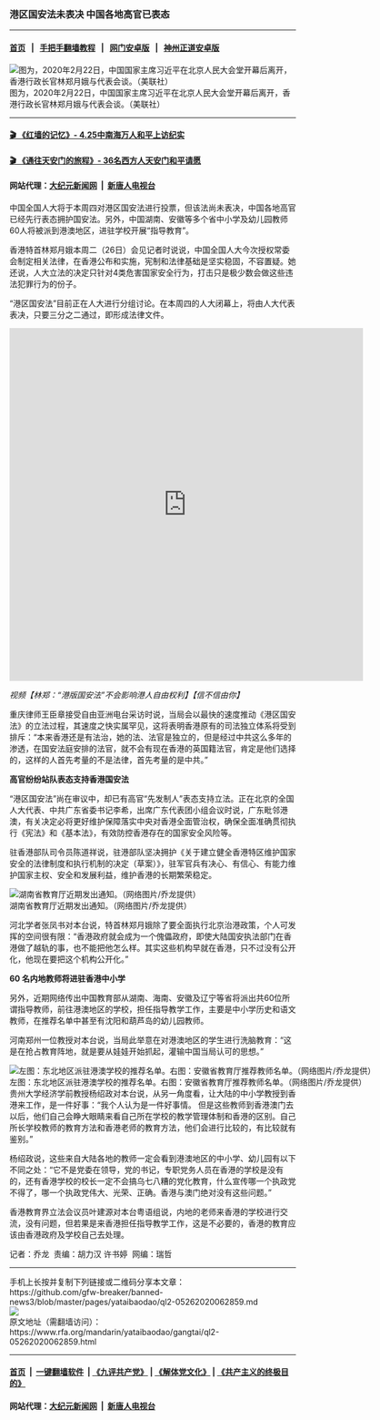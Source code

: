 ### 港区国安法未表决    中国各地高官已表态
------------------------

#### [首页](https://github.com/gfw-breaker/banned-news3/blob/master/README.md) &nbsp;&nbsp;|&nbsp;&nbsp; [手把手翻墙教程](https://github.com/gfw-breaker/guides/wiki) &nbsp;&nbsp;|&nbsp;&nbsp; [网门安卓版](https://github.com/oGate2/oGate) &nbsp;&nbsp;|&nbsp;&nbsp; [神州正道安卓版](https://github.com/SzzdOgate/update) 



<div id="headerimg">
 <img alt="图为，2020年2月22日，中国国家主席习近平在北京人民大会堂开幕后离开，香港行政长官林郑月娥与代表会谈。（美联社）" src="https://www.rfa.org/mandarin/yataibaodao/gangtai/ql2-05262020062859.html/AP_20143137048582.jpg/@@images/94ec5e7d-8c38-4b33-b77c-e92a58db8621.jpeg" title="图为，2020年2月22日，中国国家主席习近平在北京人民大会堂开幕后离开，香港行政长官林郑月娥与代表会谈。（美联社）"/>
 <div id="headerimgcontents">
  <div id="headerimgcaption">
   <span>
    图为，2020年2月22日，中国国家主席习近平在北京人民大会堂开幕后离开，香港行政长官林郑月娥与代表会谈。（美联社）
   </span>
   <!-- zoomattribute -->
  </div>
  <!-- headerimgcaption -->
 </div>
 <!-- headerimagecontents -->
</div>

<hr/>


#### [ 🎬  《红墙的记忆》- 4.25中南海万人和平上访纪实](http://141.164.39.94:10000/videos/legend/425.html)

 #### [ 🎬  《通往天安门的旅程》- 36名西方人天安门和平请愿 ](http://141.164.39.94:10000/videos/legend/JTT.html)

 #### 网站代理：[大纪元新闻网](http://167.172.10.89:10080/gb/) &nbsp;|&nbsp; [新唐人电视台](http://167.172.10.89:8808/gb/)

<div id="storytext">
 <div>
  <div class="slot_header">
  </div>
 </div>
 <p>
  中国全国人大将于本周四对港区国安法进行投票，但该法尚未表决，中国各地高官已经先行表态拥护国安法。另外，中国湖南、安徽等多个省中小学及幼儿园教师60人将被派到港澳地区，进驻学校开展“指导教育”。
 </p>
 <p>
  香港特首林郑月娥本周二（26日）会见记者时说说，中国全国人大今次授权常委会制定相关法律，在香港公布和实施，宪制和法律基础是坚实稳固，不容置疑。她还说，人大立法的决定只针对4类危害国家安全行为，打击只是极少数会做这些违法犯罪行为的份子。
 </p>
 <p>
 </p>
 <p>
 </p>
 <p>
  “港区国安法”目前正在人大进行分组讨论。在本周四的人大闭幕上，将由人大代表表决，只要三分之二通过，即形成法律文件。
 </p>
 <p>
 </p>
 <p>
  <iframe frameborder="0" height="620" scrolling="no" src="https://www.facebook.com/plugins/video.php?href=https%3A%2F%2Fwww.facebook.com%2FRFAChinese%2Fvideos%2F247205739937079%2F&amp;show_text=0&amp;width=622" width="622">
  </iframe>
 </p>
 <p>
  <i>
   视频【林郑：“港版国安法”不会影响港人自由权利】【信不信由你】
  </i>
 </p>
 <p>
 </p>
 <p>
  重庆律师王臣章接受自由亚洲电台采访时说，当局会以最快的速度推动《港区国安法》的立法过程，其速度之快实属罕见，这将表明香港原有的司法独立体系将受到排斥：“本来香港还是有法治，她的法、法官是独立的，但是经过中共这么多年的渗透，在国安法庭安排的法官，就不会有现在香港的英国籍法官，肯定是他们选择的，这样的人首先考量的不是法律，首先考量的是中共。”
 </p>
 <p>
  <b>
   高官纷纷站队表态支持香港国安法
  </b>
 </p>
 <p>
  “港区国安法”尚在审议中，却已有高官“先发制人”表态支持立法。正在北京的全国人大代表、中共广东省委书记李希，出席广东代表团小组会议时说，广东毗邻港澳，有关决定必将更好维护保障落实中央对香港全面管治权，确保全面准确贯彻执行《宪法》和《基本法》，有效防控香港存在的国家安全风险等。
 </p>
 <p>
  驻香港部队司令员陈道祥说，驻港部队坚决拥护《关于建立健全香港特区维护国家安全的法律制度和执行机制的决定（草案）》，驻军官兵有决心、有信心、有能力维护国家主权、安全和发展利益，维护香港的长期繁荣稳定。
 </p>
 <p>
 </p>
 <p>
  <div class="image-inline captioned" style="width:960px;">
   <div style="width:960px;">
    <img alt="湖南省教育厅近期发出通知。（网络图片/乔龙提供）" src="https://www.rfa.org/mandarin/yataibaodao/gangtai/ql2-05262020062859.html/m0526-ql2p1.jpg" title="湖南省教育厅近期发出通知。（网络图片/乔龙提供）"/>
   </div>
   <div class="image-caption">
    <span style="width:960px;">
     湖南省教育厅近期发出通知。（网络图片/乔龙提供）
    </span>
    <span class="copyright">
    </span>
   </div>
  </div>
 </p>
 <p>
  河北学者张凤书对本台说，特首林郑月娥除了要全面执行北京治港政策，个人可发挥的空间很有限：“香港政府就会成为一个傀儡政府，即使大陆国安执法部门在香港做了越轨的事，也不能把他怎么样。其实这些机构早就在香港，只不过没有公开化，他现在要把这个机构公开化。”
 </p>
 <p>
  <b>
   60
  </b>
  <b>
   名内地教师将进驻香港中小学
  </b>
 </p>
 <p>
  另外，近期网络传出中国教育部从湖南、海南、安徽及辽宁等省将派出共60位所谓指导教师，前往港澳地区的学校，担任指导教学工作，主要是中小学历史和语文教师，在推荐名单中甚至有沈阳和葫芦岛的幼儿园教师。
 </p>
 <p>
  河南郑州一位教授对本台说，当局此举意在对港澳地区的学生进行洗脑教育：“这是在抢占教育阵地，就是要从娃娃开始抓起，灌输中国当局认可的思想。”
 </p>
 <p>
 </p>
 <p>
  <div class="image-inline captioned" style="width:2468px;">
   <div style="width:2468px;">
    <img alt="左图：东北地区派驻港澳学校的推荐名单。右图：安徽省教育厅推荐教师名单。（网络图片/乔龙提供）" src="https://www.rfa.org/mandarin/yataibaodao/gangtai/ql2-05262020062859.html/m0526-ql2p2-3.jpg" title="左图：东北地区派驻港澳学校的推荐名单。右图：安徽省教育厅推荐教师名单。（网络图片/乔龙提供）"/>
   </div>
   <div class="image-caption">
    <span style="width:2468px;">
     左图：东北地区派驻港澳学校的推荐名单。右图：安徽省教育厅推荐教师名单。（网络图片/乔龙提供）
    </span>
    <span class="copyright">
    </span>
   </div>
  </div>
  贵州大学经济学前教授杨绍政对本台说，从另一角度看，让大陆的中小学教授到香港来工作，是一件好事：“我个人认为是一件好事情。 但是这些教师到香港澳门去以后，他们自己会睁大眼睛来看自己所在学校的教学管理体制和香港的区别。自己所长学校教师的教育方法和香港老师的教育方法，他们会进行比较的，有比较就有鉴别。”
 </p>
 <p>
  杨绍政说，这些来自大陆各地的教师一定会看到港澳地区的中小学、幼儿园有以下不同之处：“它不是党委在领导，党的书记，专职党务人员在香港的学校是没有的，还有香港学校的校长一定不会搞乌七八糟的党化教育，什么宣传哪一个执政党不得了，哪一个执政党伟大、光荣、正确。香港与澳门绝对没有这些问题。”
 </p>
 <p>
  香港教育界立法会议员叶建源对本台粤语组说，内地的老师来香港的学校进行交流，没有问题，但若果是来香港担任指导教学工作，这是不必要的，香港的教育应该由香港政府及学校自己去处理。
 </p>
 <p>
 </p>
 <p>
  记者：乔龙  责编：胡力汉 许书婷  网编：瑞哲
 </p>
</div>

<hr/>
手机上长按并复制下列链接或二维码分享本文章：<br/>
https://github.com/gfw-breaker/banned-news3/blob/master/pages/yataibaodao/ql2-05262020062859.md <br/>
<a href='https://github.com/gfw-breaker/banned-news3/blob/master/pages/yataibaodao/ql2-05262020062859.md'><img src='https://github.com/gfw-breaker/banned-news3/blob/master/pages/yataibaodao/ql2-05262020062859.md.png'/></a> <br/>
原文地址（需翻墙访问）：https://www.rfa.org/mandarin/yataibaodao/gangtai/ql2-05262020062859.html


------------------------
#### [首页](https://github.com/gfw-breaker/banned-news3/blob/master/README.md) &nbsp;|&nbsp; [一键翻墙软件](https://github.com/gfw-breaker/nogfw/blob/master/README.md) &nbsp;| [《九评共产党》](https://github.com/gfw-breaker/9ping.md/blob/master/README.md#九评之一评共产党是什么) | [《解体党文化》](https://github.com/gfw-breaker/jtdwh.md/blob/master/README.md) | [《共产主义的终极目的》](https://github.com/gfw-breaker/gczydzjmd.md/blob/master/README.md)

#### 网站代理：[大纪元新闻网](http://167.172.10.89:10080/gb/) &nbsp;|&nbsp; [新唐人电视台](http://167.172.10.89:8808/gb/)


<img src='http://gfw-breaker.win/banned-news3/pages/yataibaodao/ql2-05262020062859.md' width='0px' height='0px'/>